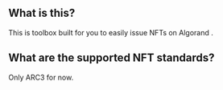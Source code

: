 ## What is this?
This is toolbox built for you to easily issue NFTs on Algorand .

## What are the supported NFT standards?
Only ARC3 for now.

